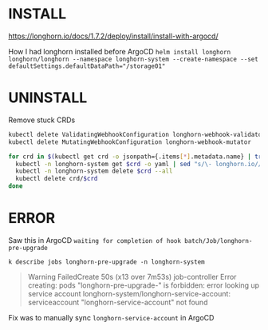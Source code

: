# INSTALL
https://longhorn.io/docs/1.7.2/deploy/install/install-with-argocd/

How I had longhorn installed before ArgoCD
`helm install longhorn longhorn/longhorn --namespace longhorn-system --create-namespace --set defaultSettings.defaultDataPath="/storage01"`

# UNINSTALL
Remove stuck CRDs
```bash
kubectl delete ValidatingWebhookConfiguration longhorn-webhook-validator
kubectl delete MutatingWebhookConfiguration longhorn-webhook-mutator

for crd in $(kubectl get crd -o jsonpath={.items[*].metadata.name} | tr ' ' '\n' | grep longhorn.io); do
  kubectl -n longhorn-system get $crd -o yaml | sed "s/\- longhorn.io//g" | kubectl apply -f -
  kubectl -n longhorn-system delete $crd --all
  kubectl delete crd/$crd
done
```

# ERROR
Saw this in ArgoCD `waiting for completion of hook batch/Job/longhorn-pre-upgrade`

`k describe jobs longhorn-pre-upgrade -n longhorn-system`
> Warning  FailedCreate  50s (x13 over 7m53s)  job-controller  Error creating: pods "longhorn-pre-upgrade-" is forbidden: error looking up service account longhorn-system/longhorn-service-account: serviceaccount "longhorn-service-account" not found

Fix was to manually sync `longhorn-service-account` in ArgoCD 